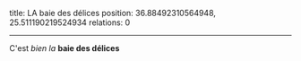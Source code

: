 title: LA baie des délices
position: 36.88492310564948, 25.511190219524934
relations: 0

---

















C'est *bien la* **baie des délices**